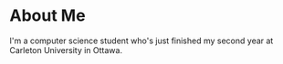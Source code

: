 # About Me

I'm a computer science student who's just finished my second year at Carleton University in Ottawa.
